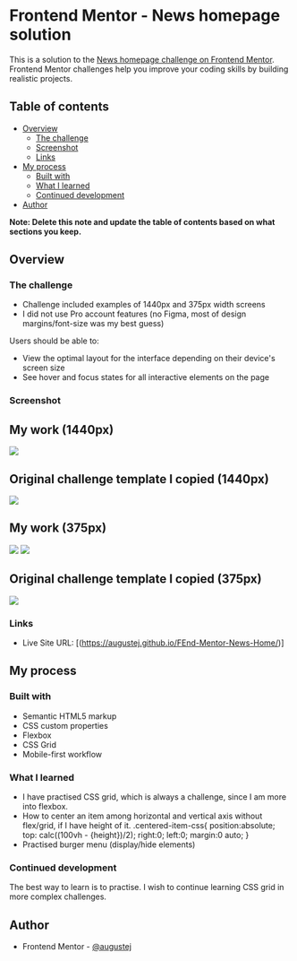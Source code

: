 # Frontend Mentor - News homepage solution

This is a solution to the [News homepage challenge on Frontend Mentor](https://www.frontendmentor.io/challenges/news-homepage-H6SWTa1MFl). Frontend Mentor challenges help you improve your coding skills by building realistic projects. 

## Table of contents

- [Overview](#overview)
  - [The challenge](#the-challenge)
  - [Screenshot](#screenshot)
  - [Links](#links)
- [My process](#my-process)
  - [Built with](#built-with)
  - [What I learned](#what-i-learned)
  - [Continued development](#continued-development)
- [Author](#author)

**Note: Delete this note and update the table of contents based on what sections you keep.**

## Overview

### The challenge
- Challenge included examples of 1440px and 375px width screens
- I did not use Pro account features (no Figma, most of design margins/font-size was my best guess)

Users should be able to:

- View the optimal layout for the interface depending on their device's screen size
- See hover and focus states for all interactive elements on the page

### Screenshot 
## My work (1440px)

![](./Screenshot.jpg)

## Original challenge template I copied (1440px)

![](./design/desktop-design.jpg)

## My work (375px)

![](./Screenshot1.jpg)
![](./Screenshot2.jpg)

## Original challenge template I copied (375px)

![](./design/mobile-design.jpg)


### Links

- Live Site URL: [(https://augustej.github.io/FEnd-Mentor-News-Home/)]

## My process

### Built with

- Semantic HTML5 markup
- CSS custom properties
- Flexbox
- CSS Grid
- Mobile-first workflow

### What I learned

- I have practised CSS grid, which is always a challenge, since I am more into flexbox.
- How to center an item among horizontal and vertical axis without flex/grid, if I have height of it. 
    .centered-item-css{
      position:absolute;
      top: calc((100vh - {height})/2);
      right:0;
      left:0;
      margin:0 auto;
    }
- Practised burger menu (display/hide elements)

### Continued development

The best way to learn is to practise. I wish to continue learning CSS grid in more complex challenges.

## Author

- Frontend Mentor - [@augustej](https://www.frontendmentor.io/profile/augustej)